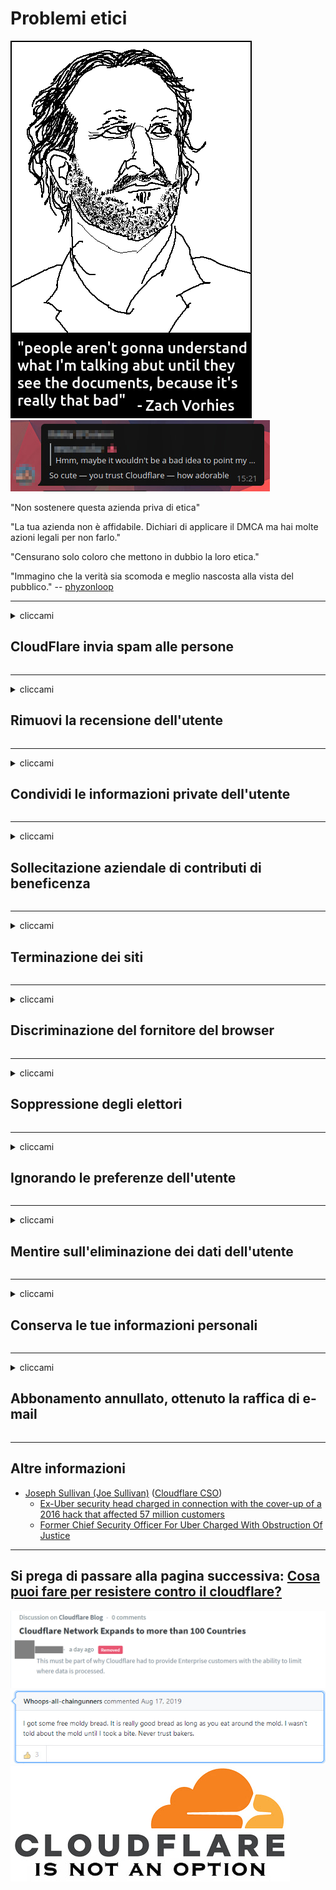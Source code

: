 # Problemi etici

![](../image/itsreallythatbad.jpg)
![](../image/telegram/c81238387627b4bfd3dcd60f56d41626.jpg)

"Non sostenere questa azienda priva di etica"

"La tua azienda non è affidabile. Dichiari di applicare il DMCA ma hai molte azioni legali per non farlo."

"Censurano solo coloro che mettono in dubbio la loro etica."

"Immagino che la verità sia scomoda e meglio nascosta alla vista del pubblico."  -- [phyzonloop](https://twitter.com/phyzonloop)


---


<details>
<summary>cliccami

## CloudFlare invia spam alle persone
</summary>


Cloudflare sta inviando e-mail di spam a utenti non Cloudflare.

- Invia e-mail solo agli abbonati che hanno aderito
- Quando l'utente dice "interrompi", interrompi l'invio di email

È così semplice. Ma a Cloudflare non interessa.
Cloudflare ha affermato che l'utilizzo del servizio può bloccare tutti gli spammer o gli aggressori.
Come possiamo fermare Cloudflare senza attivare Cloudflare?


| 🖼 | 🖼 |
| --- | --- |
| ![](../image/cfspam01.jpg) | ![](../image/cfspam03.jpg) |
| ![](../image/cfspam02.jpg) | ![](../image/cfspambrittany.jpg)<br>![](../image/cfspamtwtr.jpg) |

</details>

---

<details>
<summary>cliccami

## Rimuovi la recensione dell'utente
</summary>


Cloudflare censura le recensioni negative.
Se pubblichi un testo anti-Cloudflare su Twitter, hai la possibilità di ottenere una risposta dal dipendente di Cloudflare con il messaggio "No, non è".
Se pubblichi una recensione negativa su qualsiasi sito di recensioni, cercheranno di censurarla.


| 🖼 | 🖼 |
| --- | --- |
| ![](../image/cfcenrev_01.jpg)<br>![](../image/cfcenrev_02.jpg) | ![](../image/cfcenrev_03.jpg) |

</details>

---

<details>
<summary>cliccami

## Condividi le informazioni private dell'utente
</summary>


Cloudflare ha un enorme problema di molestie.
Cloudflare condivide le informazioni personali di coloro che si lamentano dei siti ospitati.
A volte ti chiedono di fornire il tuo vero ID.
Se non vuoi essere molestato, aggredito, schiacciato o ucciso, è meglio che tu stia lontano dai siti Web di Cloudflared.


| 🖼 | 🖼 |
| --- | --- |
| ![](../image/cfdox_what.jpg) | ![](../image/cfdox_swat.jpg) |
| ![](../image/cfdox_kill.jpg) | ![](../image/cfdox_threat.jpg) |
| ![](../image/cfdox_dox.jpg) | ![](../image/cfdox_ex1.jpg) |
| ![](../image/cfabuseform.jpg) | ![](../image/cfdox_ex2.jpg) |

</details>

---

<details>
<summary>cliccami

## Sollecitazione aziendale di contributi di beneficenza
</summary>


CloudFlare chiede contributi di beneficenza.
È piuttosto spaventoso che una società americana chieda beneficenza insieme a organizzazioni senza scopo di lucro che hanno buone cause.
Se ti piace bloccare le persone o sprecare il tempo di altre persone, potresti ordinare delle pizze per i dipendenti di Cloudflare.


![](../image/cfdonate.jpg)

</details>

---

<details>
<summary>cliccami

## Terminazione dei siti
</summary>


Cosa farai se il tuo sito si interrompe improvvisamente?
Ci sono rapporti secondo cui Cloudflare sta eliminando la configurazione dell'utente o interrompendo il servizio senza alcun preavviso, in silenzio.
Ti suggeriamo di trovare un fornitore migliore.

![](../image/cftmnt.jpg)

</details>

---

<details>
<summary>cliccami

## Discriminazione del fornitore del browser
</summary>


CloudFlare offre un trattamento preferenziale a coloro che utilizzano Firefox mentre offre un trattamento ostile agli utenti di non-Tor-Browser su Tor.
Anche gli utenti Tor che si rifiutano giustamente di eseguire javascript non liberi ricevono un trattamento ostile.
Questa disuguaglianza di accesso è un abuso della neutralità della rete e un abuso di potere.

![](../image/browdifftbcx.gif)

- A sinistra: Tor Browser, a destra: Chrome. Stesso indirizzo IP.

![](../image/browserdiff.jpg)

- A sinistra: Tor Browser Javascript disabilitato, Cookie abilitato
- A destra: Chrome Javascript abilitato, Cookie disabilitato

![](../image/cfsiryoublocked.jpg)

- QuteBrowser (browser minore) senza Tor (IP Clearnet)

![](../image/lynx_cloudflare.gif)

- Lynx


| ***Browser*** | ***Accesso al trattamento*** |
| --- | --- |
| Tor Browser (Javascript abilitato) | accesso consentito |
| Firefox (Javascript abilitato) | accesso degradato |
| Chromium (Javascript abilitato) | accesso degradato |
| Chromium or Firefox (Javascript disabilitato) | accesso negato |
| Chromium or Firefox (Cookie disabilitato) | accesso negato |
| QuteBrowser | accesso negato |
| lynx | accesso negato |
| w3m | accesso negato |
| wget | accesso negato |


Perché non utilizzare il pulsante Audio per risolvere la sfida facile?

Sì, c'è un pulsante audio, ma non funziona sempre su Tor.
Riceverai questo messaggio quando fai clic su di esso:

```
Riprovare più tardi
Il tuo computer o rete potrebbe inviare query automatizzate.
Per proteggere i nostri utenti, al momento non possiamo elaborare la tua richiesta.
Per maggiori dettagli visita la nostra pagina di aiuto
```

</details>

---

<details>
<summary>cliccami

## Soppressione degli elettori
</summary>


Gli elettori negli stati degli Stati Uniti si registrano per votare, infine, attraverso il sito web del segretario di stato nello stato di residenza.
Gli uffici della segreteria di stato controllati dai repubblicani si impegnano nella soppressione degli elettori inviando tramite proxy il sito web del segretario di stato attraverso Cloudflare.
Il trattamento ostile di Cloudflare nei confronti degli utenti Tor, la sua posizione MITM come punto di sorveglianza globale centralizzato e il suo ruolo dannoso in generale rendono i potenziali elettori riluttanti a registrarsi.
I liberali in particolare tendono ad abbracciare la privacy.
I moduli di registrazione degli elettori raccolgono informazioni sensibili sull'inclinazione politica di un elettore, l'indirizzo fisico personale, il numero di previdenza sociale e la data di nascita.
La maggior parte degli stati rende pubblicamente disponibile solo un sottoinsieme di tali informazioni, ma Cloudflare vede tutte quelle informazioni quando qualcuno si registra per votare.

Tieni presente che la registrazione cartacea non elude Cloudflare perché il personale addetto alla segreteria dello stato per l'immissione dei dati utilizzerà probabilmente il sito Web di Cloudflare per inserire i dati.

| 🖼 | 🖼 |
| --- | --- |
| ![](../image/cfvotm_01.jpg) | ![](../image/cfvotm_02.jpg) |

- Change.org è un famoso sito web per raccogliere voti e agire.
“ovunque le persone stanno avviando campagne, mobilitando sostenitori e collaborando con i responsabili delle decisioni per trovare soluzioni.”
Sfortunatamente, molte persone non possono visualizzare change.org a causa del filtro aggressivo di Cloudflare.
Viene loro impedito di firmare la petizione, escludendoli così da un processo democratico.
L'utilizzo di altre piattaforme non cloud come OpenPetition aiuta a risolvere il problema.

| 🖼 | 🖼 |
| --- | --- |
| ![](../image/changeorgasn.jpg) | ![](../image/changeorgtor.jpg) |

- Il "Progetto Ateniese" di Cloudflare offre protezione gratuita a livello aziendale ai siti web delle elezioni statali e locali.
Hanno detto che "i loro elettori possono accedere alle informazioni elettorali e alla registrazione degli elettori", ma questa è una bugia perché molte persone non riescono affatto a navigare nel sito.

</details>

---

<details>
<summary>cliccami

## Ignorando le preferenze dell'utente
</summary>


Se disattivi qualcosa, ti aspetti di non ricevere email al riguardo.
Cloudflare ignora le preferenze dell'utente e condivide i dati con società di terze parti senza il consenso del cliente.
Se stai utilizzando il loro piano gratuito, a volte ti inviano un'email chiedendoti di acquistare un abbonamento mensile.

![](../image/cfviopl_tp.jpg)

</details>

---

<details>
<summary>cliccami

## Mentire sull'eliminazione dei dati dell'utente
</summary>


Secondo il blog di questo ex cliente di cloudflare, Cloudflare sta mentendo sull'eliminazione degli account.
Al giorno d'oggi, molte aziende conservano i tuoi dati dopo che hai chiuso o rimosso il tuo account.
La maggior parte delle buone aziende ne fa menzione nella propria politica sulla privacy.
Cloudflare? No.

```
2019-08-05 CloudFlare mi ha inviato la conferma che avevano rimosso il mio account.
2019-10-02 Ho ricevuto un'e-mail da CloudFlare "perché sono un cliente"
```

Cloudflare non conosceva la parola "rimuovi".
Se è stato davvero rimosso, perché questo ex cliente ha ricevuto un'email?
Ha anche affermato che la politica sulla privacy di Cloudflare non ne fa menzione.

```
La loro nuova politica sulla privacy non menziona la conservazione dei dati per un anno.
```

![](../image/cfviopl_notdel.jpg)

Come puoi fidarti di Cloudflare se la loro politica sulla privacy è una BUGIA?

- [È passato più di un anno da quando ho cancellato il mio account Cloudflare](https://shkspr.mobi/blog/2020/09/dont-trust-cloudflare-with-your-personal-data/)

</details>

---

<details>
<summary>cliccami

## Conserva le tue informazioni personali
</summary>


L'eliminazione dell'account Cloudflare è un livello difficile.

```
Invia un ticket di supporto utilizzando la categoria "Account",
e richiedere l'eliminazione dell'account nel corpo del messaggio.
Non devi avere domini o carte di credito collegati al tuo account prima di richiedere l'eliminazione.
```

Riceverai questa email di conferma.

![](../image/cf_deleteandkeep.jpg)

"Abbiamo iniziato a elaborare la tua richiesta di cancellazione" ma "Continueremo a memorizzare le tue informazioni personali".

Puoi "fidarti" di questo?


- Come cancellare il tuo account Cloudflare

1. Accedi alla dashboard di Cloudflare.
2. Elimina tutte le zone (domini) dalla dashboard.
3. Fare clic sul collegamento di supporto.
4. Invia un nuovo biglietto. Di 'loro che vuoi chiudere il tuo account.
5. Aspetta diversi giorni.
6. Lo staff di Cloudflare chiederà la tua conferma e il motivo per cui hai deciso di lasciare Cloudflare.
7. Invia di nuovo una risposta.
8. Aspetta diversi giorni.
9. Riceverai un messaggio: Abbiamo cancellato con successo il tuo account


</details>

---

<details>
<summary>cliccami

## Abbonamento annullato, ottenuto la raffica di e-mail
</summary>


L'utente ha annullato il suo abbonamento in streaming e ora riceve promemoria per e-mail ogni giorno per ricordargli l'abbonamento annullato.
Non c'è un pulsante di annullamento dell'iscrizione. Come fai a fare questa fermata?

![](../image/barrageemailcancelsubscription.jpg)

CloudFlare ha detto a questo utente di contattare il supporto e chiedere a tutti i tuoi contenuti da eliminare.

- [t](https://web.archive.org/web/20210412165334/https://twitter.com/JohnHaldson/status/1381651569247088650)

</details>

---

## Altre informazioni

- [Joseph Sullivan (Joe Sullivan)](../cloudflare_inc/cloudflare_members.md) ([Cloudflare CSO](https://twitter.com/eastdakota/status/1296522269313785862))
  - [Ex-Uber security head charged in connection with the cover-up of a 2016 hack that affected 57 million customers](https://www.businessinsider.com/uber-data-hack-security-head-joe-sullivan-charged-cover-up-2020-8)
  - [Former Chief Security Officer For Uber Charged With Obstruction Of Justice](https://www.justice.gov/usao-ndca/pr/former-chief-security-officer-uber-charged-obstruction-justice)


---


## Si prega di passare alla pagina successiva:   [Cosa puoi fare per resistere contro il cloudflare?](it.action.md)

![](../image/censor_cloudflare_blogcomment.jpg)
![](../image/freemoldybread.jpg)
![](../image/cfisnotanoption.jpg)
